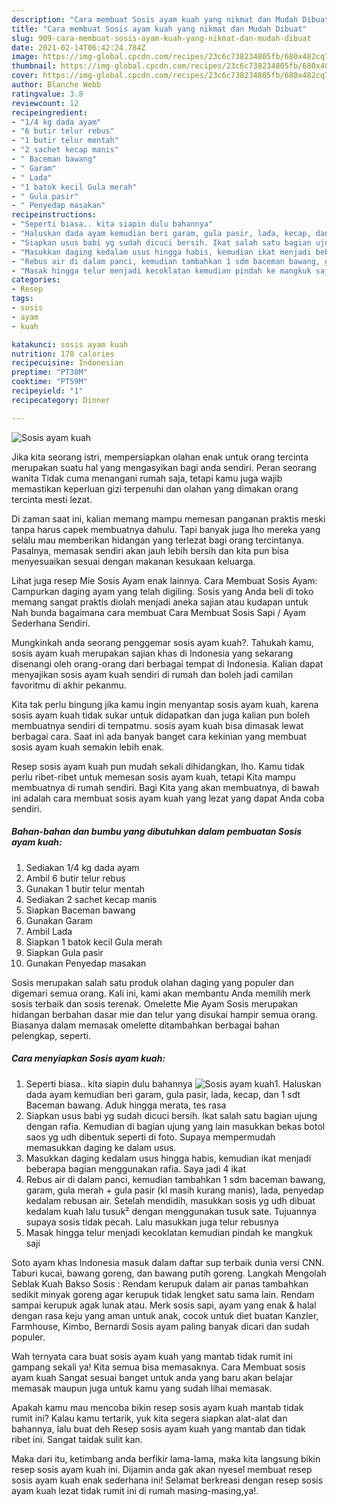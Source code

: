 ```yaml
---
description: "Cara membuat Sosis ayam kuah yang nikmat dan Mudah Dibuat"
title: "Cara membuat Sosis ayam kuah yang nikmat dan Mudah Dibuat"
slug: 909-cara-membuat-sosis-ayam-kuah-yang-nikmat-dan-mudah-dibuat
date: 2021-02-14T06:42:24.784Z
image: https://img-global.cpcdn.com/recipes/23c6c738234805fb/680x482cq70/sosis-ayam-kuah-foto-resep-utama.jpg
thumbnail: https://img-global.cpcdn.com/recipes/23c6c738234805fb/680x482cq70/sosis-ayam-kuah-foto-resep-utama.jpg
cover: https://img-global.cpcdn.com/recipes/23c6c738234805fb/680x482cq70/sosis-ayam-kuah-foto-resep-utama.jpg
author: Blanche Webb
ratingvalue: 3.8
reviewcount: 12
recipeingredient:
- "1/4 kg dada ayam"
- "6 butir telur rebus"
- "1 butir telur mentah"
- "2 sachet kecap manis"
- " Baceman bawang"
- " Garam"
- " Lada"
- "1 batok kecil Gula merah"
- " Gula pasir"
- " Penyedap masakan"
recipeinstructions:
- "Seperti biasa.. kita siapin dulu bahannya"
- "Haluskan dada ayam kemudian beri garam, gula pasir, lada, kecap, dan 1 sdt Baceman bawang. Aduk hingga merata, tes rasa"
- "Siapkan usus babi yg sudah dicuci bersih. Ikat salah satu bagian ujung dengan rafia. Kemudian di bagian ujung yang lain masukkan bekas botol saos yg udh dibentuk seperti di foto. Supaya mempermudah memasukkan daging ke dalam usus."
- "Masukkan daging kedalam usus hingga habis, kemudian ikat menjadi beberapa bagian menggunakan rafia. Saya jadi 4 ikat"
- "Rebus air di dalam panci, kemudian tambahkan 1 sdm baceman bawang, garam, gula merah + gula pasir (kl masih kurang manis), lada, penyedap kedalam rebusan air. Setelah mendidih, masukkan sosis yg udh dibuat kedalam kuah lalu tusuk² dengan menggunakan tusuk sate. Tujuannya supaya sosis tidak pecah. Lalu masukkan juga telur rebusnya"
- "Masak hingga telur menjadi kecoklatan kemudian pindah ke mangkuk saji"
categories:
- Resep
tags:
- sosis
- ayam
- kuah

katakunci: sosis ayam kuah 
nutrition: 178 calories
recipecuisine: Indonesian
preptime: "PT38M"
cooktime: "PT59M"
recipeyield: "1"
recipecategory: Dinner

---
```



![Sosis ayam kuah](https://img-global.cpcdn.com/recipes/23c6c738234805fb/680x482cq70/sosis-ayam-kuah-foto-resep-utama.jpg)

Jika kita seorang istri, mempersiapkan olahan enak untuk orang tercinta merupakan suatu hal yang mengasyikan bagi anda sendiri. Peran seorang  wanita Tidak cuma menangani rumah saja, tetapi kamu juga wajib memastikan keperluan gizi terpenuhi dan olahan yang dimakan orang tercinta mesti lezat.

Di zaman  saat ini, kalian memang mampu memesan panganan praktis meski tanpa harus capek membuatnya dahulu. Tapi banyak juga lho mereka yang selalu mau memberikan hidangan yang terlezat bagi orang tercintanya. Pasalnya, memasak sendiri akan jauh lebih bersih dan kita pun bisa menyesuaikan sesuai dengan makanan kesukaan keluarga. 

Lihat juga resep Mie Sosis Ayam enak lainnya. Cara Membuat Sosis Ayam: Campurkan daging ayam yang telah digiling. Sosis yang Anda beli di toko memang sangat praktis diolah menjadi aneka sajian atau kudapan untuk Nah bunda bagaimana cara membuat Cara Membuat Sosis Sapi / Ayam Sederhana Sendiri.

Mungkinkah anda seorang penggemar sosis ayam kuah?. Tahukah kamu, sosis ayam kuah merupakan sajian khas di Indonesia yang sekarang disenangi oleh orang-orang dari berbagai tempat di Indonesia. Kalian dapat menyajikan sosis ayam kuah sendiri di rumah dan boleh jadi camilan favoritmu di akhir pekanmu.

Kita tak perlu bingung jika kamu ingin menyantap sosis ayam kuah, karena sosis ayam kuah tidak sukar untuk didapatkan dan juga kalian pun boleh membuatnya sendiri di tempatmu. sosis ayam kuah bisa dimasak lewat berbagai cara. Saat ini ada banyak banget cara kekinian yang membuat sosis ayam kuah semakin lebih enak.

Resep sosis ayam kuah pun mudah sekali dihidangkan, lho. Kamu tidak perlu ribet-ribet untuk memesan sosis ayam kuah, tetapi Kita mampu membuatnya di rumah sendiri. Bagi Kita yang akan membuatnya, di bawah ini adalah cara membuat sosis ayam kuah yang lezat yang dapat Anda coba sendiri.

<!--inarticleads1-->

##### Bahan-bahan dan bumbu yang dibutuhkan dalam pembuatan Sosis ayam kuah:

1. Sediakan 1/4 kg dada ayam
1. Ambil 6 butir telur rebus
1. Gunakan 1 butir telur mentah
1. Sediakan 2 sachet kecap manis
1. Siapkan  Baceman bawang
1. Gunakan  Garam
1. Ambil  Lada
1. Siapkan 1 batok kecil Gula merah
1. Siapkan  Gula pasir
1. Gunakan  Penyedap masakan


Sosis merupakan salah satu produk olahan daging yang populer dan digemari semua orang. Kali ini, kami akan membantu Anda memilih merk sosis terbaik dan sosis terenak. Omelette Mie Ayam Sosis merupakan hidangan berbahan dasar mie dan telur yang disukai hampir semua orang. Biasanya dalam memasak omelette ditambahkan berbagai bahan pelengkap, seperti. 

<!--inarticleads2-->

##### Cara menyiapkan Sosis ayam kuah:

1. Seperti biasa.. kita siapin dulu bahannya
<img src="https://img-global.cpcdn.com/steps/8d5ac0eb1fc56c78/160x128cq70/sosis-ayam-kuah-langkah-memasak-1-foto.jpg" alt="Sosis ayam kuah">1. Haluskan dada ayam kemudian beri garam, gula pasir, lada, kecap, dan 1 sdt Baceman bawang. Aduk hingga merata, tes rasa
1. Siapkan usus babi yg sudah dicuci bersih. Ikat salah satu bagian ujung dengan rafia. Kemudian di bagian ujung yang lain masukkan bekas botol saos yg udh dibentuk seperti di foto. Supaya mempermudah memasukkan daging ke dalam usus.
1. Masukkan daging kedalam usus hingga habis, kemudian ikat menjadi beberapa bagian menggunakan rafia. Saya jadi 4 ikat
1. Rebus air di dalam panci, kemudian tambahkan 1 sdm baceman bawang, garam, gula merah + gula pasir (kl masih kurang manis), lada, penyedap kedalam rebusan air. Setelah mendidih, masukkan sosis yg udh dibuat kedalam kuah lalu tusuk² dengan menggunakan tusuk sate. Tujuannya supaya sosis tidak pecah. Lalu masukkan juga telur rebusnya
1. Masak hingga telur menjadi kecoklatan kemudian pindah ke mangkuk saji


Soto ayam khas Indonesia masuk dalam daftar sup terbaik dunia versi CNN. Taburi kucai, bawang goreng, dan bawang putih goreng. Langkah Mengolah Seblak Kuah Bakso Sosis : Rendam kerupuk dalam air panas tambahkan sedikit minyak goreng agar kerupuk tidak lengket satu sama lain. Rendam sampai kerupuk agak lunak atau. Merk sosis sapi, ayam yang enak &amp; halal dengan rasa keju yang aman untuk anak, cocok untuk diet buatan Kanzler, Farmhouse, Kimbo, Bernardi Sosis ayam paling banyak dicari dan sudah populer. 

Wah ternyata cara buat sosis ayam kuah yang mantab tidak rumit ini gampang sekali ya! Kita semua bisa memasaknya. Cara Membuat sosis ayam kuah Sangat sesuai banget untuk anda yang baru akan belajar memasak maupun juga untuk kamu yang sudah lihai memasak.

Apakah kamu mau mencoba bikin resep sosis ayam kuah mantab tidak rumit ini? Kalau kamu tertarik, yuk kita segera siapkan alat-alat dan bahannya, lalu buat deh Resep sosis ayam kuah yang mantab dan tidak ribet ini. Sangat taidak sulit kan. 

Maka dari itu, ketimbang anda berfikir lama-lama, maka kita langsung bikin resep sosis ayam kuah ini. Dijamin anda gak akan nyesel membuat resep sosis ayam kuah enak sederhana ini! Selamat berkreasi dengan resep sosis ayam kuah lezat tidak rumit ini di rumah masing-masing,ya!.

